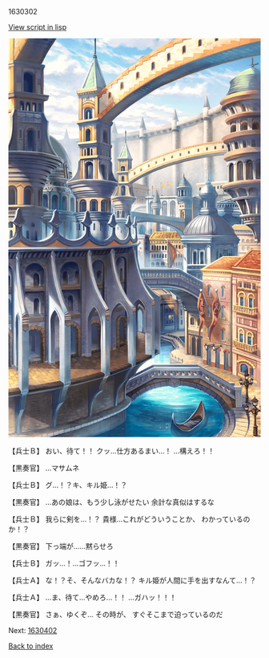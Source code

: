 1630302

[View script in lisp](../scripts/1630302.txt)

![006_town2.png](../images/backgrounds/006_town2.png)

【兵士Ｂ】
おい、待て！！
クッ…仕方あるまい…！
…構えろ！！

【黒奏官】
…マサムネ

【兵士Ｂ】
グ…！？キ、キル姫…！？

【黒奏官】
…あの娘は、もう少し泳がせたい
余計な真似はするな

【兵士Ｂ】
我らに剣を…！？
貴様…これがどういうことか、
わかっているのか！？

【黒奏官】
下っ端が……黙らせろ

【兵士Ｂ】
ガッ…！…ゴフッ…！！

【兵士Ａ】
な！？そ、そんなバカな！？
キル姫が人間に手を出すなんて…！？

【兵士Ａ】
…ま、待て…やめろ…！！
…ガハッ！！！

【黒奏官】
さぁ、ゆくぞ…
その時が、
すぐそこまで迫っているのだ

Next: [1630402](1630402.md)

[Back to index](index.md)
